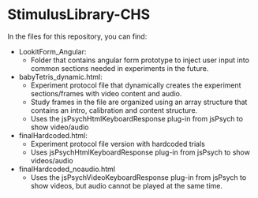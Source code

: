 # StimulusLibrary-CHS

In the files for this repository, you can find:
- LookitForm_Angular:
  - Folder that contains angular form prototype to inject user input into common sections needed in experiments in the future.
- babyTetris_dynamic.html:
  - Experiment protocol file that dynamically creates the experiment sections/frames with video content and audio.
  - Study frames in the file are organized using an array structure that contains an intro, calibration and content structure.
  - Uses the jsPsychHtmlKeyboardResponse plug-in from jsPsych to show video/audio
- finalHardcoded.html:
  - Experiment protocol file version with hardcoded trials
  - Uses jsPsychHtmlKeyboardResponse plug-in from jsPsych to show videos/audio
- finalHardcoded_noaudio.html
  - Uses the jsPsychVideoKeyboardResponse plug-in from jsPsych to show videos, but audio cannot be played at the same time.

